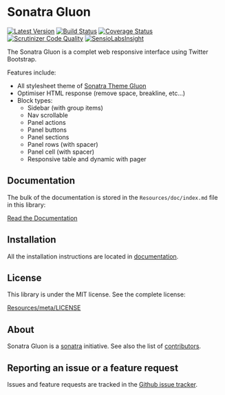 Sonatra Gluon
=============

[![Latest Version](https://img.shields.io/packagist/v/sonatra/gluon.svg)](https://packagist.org/packages/sonatra/gluon)
[![Build Status](https://img.shields.io/travis/sonatra/sonatra-gluon/master.svg)](https://travis-ci.org/sonatra/sonatra-gluon)
[![Coverage Status](https://img.shields.io/coveralls/sonatra/sonatra-gluon/master.svg)](https://coveralls.io/r/sonatra/sonatra-gluon?branch=master)
[![Scrutinizer Code Quality](https://img.shields.io/scrutinizer/g/sonatra/sonatra-gluon/master.svg)](https://scrutinizer-ci.com/g/sonatra/sonatra-gluon?branch=master)
[![SensioLabsInsight](https://img.shields.io/sensiolabs/i/f0bf3d98-f059-4251-954b-92bc1f4589dc.svg)](https://insight.sensiolabs.com/projects/f0bf3d98-f059-4251-954b-92bc1f4589dc)

The Sonatra Gluon is a complet web responsive interface using Twitter Bootstrap.

Features include:

- All stylesheet theme of [Sonatra Theme Gluon](https://github.com/sonatra/sonatra-theme-gluon)
- Optimiser HTML response (remove space, breakline, etc...)
- Block types:
  - Sidebar (with group items)
  - Nav scrollable
  - Panel actions
  - Panel buttons
  - Panel sections
  - Panel rows (with spacer)
  - Panel cell (with spacer)
  - Responsive table and dynamic with pager

Documentation
-------------

The bulk of the documentation is stored in the `Resources/doc/index.md`
file in this library:

[Read the Documentation](Resources/doc/index.md)

Installation
------------

All the installation instructions are located in [documentation](Resources/doc/index.md).

License
-------

This library is under the MIT license. See the complete license:

[Resources/meta/LICENSE](Resources/meta/LICENSE)

About
-----

Sonatra Gluon is a [sonatra](https://github.com/sonatra) initiative.
See also the list of [contributors](https://github.com/sonatra/sonatra-gluon/graphs/contributors).

Reporting an issue or a feature request
---------------------------------------

Issues and feature requests are tracked in the [Github issue tracker](https://github.com/sonatra/sonatra-gluon/issues).
